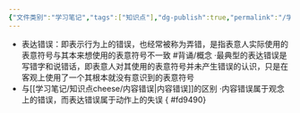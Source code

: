 ```yaml
---
{"文件类别":"学习笔记","tags":["知识点"],"dg-publish":true,"permalink":"/学习笔记/知识点cheese/表达错误/","dgPassFrontmatter":true}
---
```


- 表达错误：即表示行为上的错误，也经常被称为弄错，是指表意人实际使用的表意符号与其本来想使用的表意符号不一致 #背诵/概念 
·最典型的表达错误是写错字和说错话，即表意人对其使用的表意符号并未产生错误的认识，只是在客观上使用了一个其根本就没有意识到的表意符号
- 与[[学习笔记/知识点cheese/内容错误\|内容错误]]的区别
·内容错误属于观念上的错误，而表达错误属于动作上的失误
{ #fd9490}
